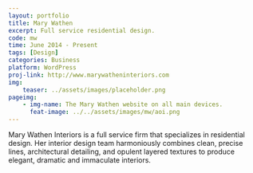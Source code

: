 ```yaml
---
layout: portfolio
title: Mary Wathen
excerpt: Full service residential design.
code: mw
time: June 2014 - Present
tags: [Design]
categories: Business
platform: WordPress
proj-link: http://www.marywatheninteriors.com
img:
    teaser: ../assets/images/placeholder.png
pageimg:
    - img-name: The Mary Wathen website on all main devices.
      feat-image: ../../assets/images/mw/aoi.png
---
```


Mary Wathen Interiors is a full service firm that specializes in residential design. Her interior design team harmoniously combines clean, precise lines, architectural detailing, and opulent layered textures to produce elegant, dramatic and immaculate interiors.

